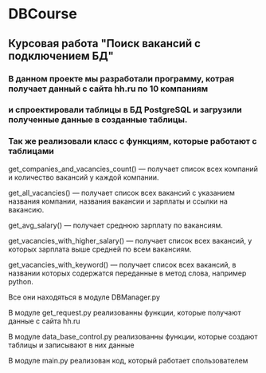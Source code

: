 # DBCourse
## Курсовая работа "Поиск вакансий с подключением БД"

### В данном проекте мы разработали программу, котрая получает данный с сайта hh.ru по 10 компаниям 
### и спроектировали таблицы в БД PostgreSQL и загрузили полученные данные в созданные таблицы.

###  Так же реализовали класс с функциям, которые работают с таблицами

get_companies_and_vacancies_count()
 — получает список всех компаний и количество вакансий у каждой компании.

get_all_vacancies()
 — получает список всех вакансий с указанием названия компании, названия вакансии и зарплаты и ссылки на вакансию.

get_avg_salary()
 — получает среднюю зарплату по вакансиям.


get_vacancies_with_higher_salary()
 — получает список всех вакансий, у которых зарплата выше средней по всем вакансиям.


get_vacancies_with_keyword()
 — получает список всех вакансий, в названии которых содержатся переданные в метод слова, например python.

Все они находяться в модуле DBManager.py

В модуле get_request.py реализованны функции, которые получают данные с сайта hh.ru

В модуле data_base_control.py реализованны функции, которые создают таблицы и записывают в них данные

В модуле main.py реализован код, который работает спользователем

